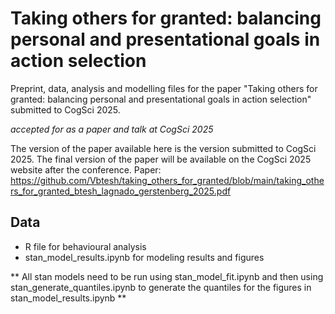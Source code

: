 # Taking others for granted: balancing personal and presentational goals in action selection

Preprint, data, analysis and modelling files for the paper "Taking others for granted: balancing personal and presentational goals in action selection" submitted to CogSci 2025.

*accepted for as a paper and talk at CogSci 2025*

The version of the paper available here is the version submitted to CogSci 2025. The final version of the paper will be available on the CogSci 2025 website after the conference.
Paper: https://github.com/Vbtesh/taking_others_for_granted/blob/main/taking_others_for_granted_btesh_lagnado_gerstenberg_2025.pdf


## Data


- R file for behavioural analysis
- stan_model_results.ipynb for modeling results and figures

** All stan models need to be run using stan_model_fit.ipynb and then using stan_generate_quantiles.ipynb to generate the quantiles for the figures in stan_model_results.ipynb **